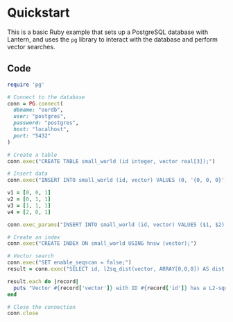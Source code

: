 # Quickstart

This is a basic Ruby example that sets up a PostgreSQL database with Lantern, and uses the `pg` library to interact with the database and perform vector searches.

## Code

```ruby
require 'pg'

# Connect to the database
conn = PG.connect(
  dbname: "ourdb",
  user: "postgres",
  password: "postgres",
  host: "localhost",
  port: "5432"
)

# Create a table
conn.exec("CREATE TABLE small_world (id integer, vector real[3]);")

# Insert data
conn.exec("INSERT INTO small_world (id, vector) VALUES (0, '{0, 0, 0}');")

v1 = [0, 0, 1]
v2 = [0, 1, 1]
v3 = [1, 1, 1]
v4 = [2, 0, 1]

conn.exec_params("INSERT INTO small_world (id, vector) VALUES ($1, $2), ($3, $4), ($5, $6), ($7, $8);", [1, v1, 2, v2, 3, v3, 4, v4])

# Create an index
conn.exec("CREATE INDEX ON small_world USING hnsw (vector);")

# Vector search
conn.exec("SET enable_seqscan = false;")
result = conn.exec("SELECT id, l2sq_dist(vector, ARRAY[0,0,0]) AS dist, vector FROM small_world ORDER BY vector <-> ARRAY[0,0,0] LIMIT 3;")

result.each do |record|
  puts "Vector #{record['vector']} with ID #{record['id']} has a L2-squared distance of #{record['dist']} from [0,0,0]"
end

# Close the connection
conn.close
```
